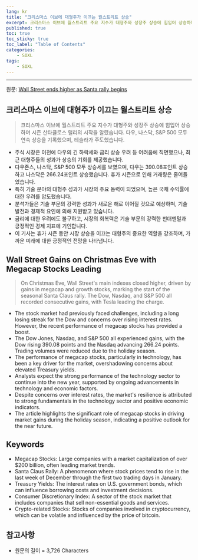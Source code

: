 ```yaml
---
lang: kr
title: "크리스마스 이브에 대형주가 이끄는 월스트리트 상승"
excerpt: 크리스마스 이브에 월스트리트 주요 지수가 대형주와 성장주 상승에 힘입어 상승하며 시즌 산타클로스 랠리의 시작을 알렸습니다. 다우, 나스닥, S&P 500 모두 연속 상승을 기록했으며, 테슬라가 주도했습니다.
published: true
toc: true
toc_sticky: true
toc_label: "Table of Contents"
categories:
    - SOXL
tags:
    - SOXL
---
```


---

  원문: [Wall Street ends higher as Santa rally begins](https://www.investing.com/news/economy-news/futures-muted-before-shortened-christmas-eve-trading-3788058)

## 크리스마스 이브에 대형주가 이끄는 월스트리트 상승

> 크리스마스 이브에 월스트리트 주요 지수가 대형주와 성장주 상승에 힘입어 상승하며 시즌 산타클로스 랠리의 시작을 알렸습니다. 다우, 나스닥, S&P 500 모두 연속 상승을 기록했으며, 테슬라가 주도했습니다.


- 주식 시장은 이전에 다우의 긴 하락세와 금리 상승 우려 등 어려움에 직면했으나, 최근 대형주들의 성과가 상승의 기회를 제공했습니다.
- 다우존스, 나스닥, S&P 500 모두 상승세를 보였으며, 다우는 390.08포인트 상승하고 나스닥은 266.24포인트 상승했습니다. 휴가 시즌으로 인해 거래량은 줄어들었습니다.
- 특히 기술 분야의 대형주 성과가 시장의 주요 동력이 되었으며, 높은 국채 수익률에 대한 우려를 압도했습니다.
- 분석가들은 기술 부문의 강력한 성과가 새로운 해로 이어질 것으로 예상하며, 기술 발전과 경제적 요인에 의해 지원받고 있습니다.
- 금리에 대한 우려에도 불구하고, 시장의 회복력은 기술 부문의 강력한 펀더멘털과 긍정적인 경제 지표에 기인합니다.
- 이 기사는 휴가 시즌 동안 시장 상승을 이끄는 대형주의 중요한 역할을 강조하며, 가까운 미래에 대한 긍정적인 전망을 나타냅니다.

## Wall Street Gains on Christmas Eve with Megacap Stocks Leading

> On Christmas Eve, Wall Street's main indexes closed higher, driven by gains in megacap and growth stocks, marking the start of the seasonal Santa Claus rally. The Dow, Nasdaq, and S&P 500 all recorded consecutive gains, with Tesla leading the charge.


- The stock market had previously faced challenges, including a long losing streak for the Dow and concerns over rising interest rates. However, the recent performance of megacap stocks has provided a boost.
- The Dow Jones, Nasdaq, and S&P 500 all experienced gains, with the Dow rising 390.08 points and the Nasdaq advancing 266.24 points. Trading volumes were reduced due to the holiday season.
- The performance of megacap stocks, particularly in technology, has been a key driver for the market, overshadowing concerns about elevated Treasury yields.
- Analysts expect the strong performance of the technology sector to continue into the new year, supported by ongoing advancements in technology and economic factors.
- Despite concerns over interest rates, the market's resilience is attributed to strong fundamentals in the technology sector and positive economic indicators.
- The article highlights the significant role of megacap stocks in driving market gains during the holiday season, indicating a positive outlook for the near future.

## Keywords

- Megacap Stocks: Large companies with a market capitalization of over $200 billion, often leading market trends.
- Santa Claus Rally: A phenomenon where stock prices tend to rise in the last week of December through the first two trading days in January.
- Treasury Yields: The interest rates on U.S. government bonds, which can influence borrowing costs and investment decisions.
- Consumer Discretionary Index: A sector of the stock market that includes companies that sell non-essential goods and services.
- Crypto-related Stocks: Stocks of companies involved in cryptocurrency, which can be volatile and influenced by the price of bitcoin.

## 참고사항

- 원문의 길이 = 3,726 Characters

